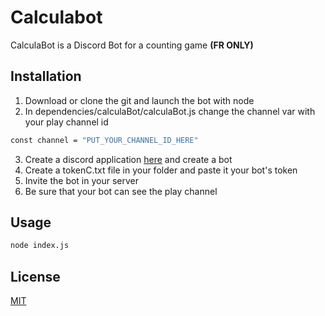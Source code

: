 # Calculabot

CalculaBot is a Discord Bot for a counting game **(FR ONLY)**

## Installation

1) Download or clone the git and launch the bot with node
2) In dependencies/calculaBot/calculaBot.js change the channel var with your play channel id

```bash
const channel = "PUT_YOUR_CHANNEL_ID_HERE"
```
3) Create a discord application [here](https://discord.com/developers/applications) and create a bot
4) Create a tokenC.txt file in your folder and paste it your bot's token
5) Invite the bot in your server
6) Be sure that your bot can see the play channel

## Usage

```cmd
node index.js
```

## License
[MIT](https://choosealicense.com/licenses/mit/)
